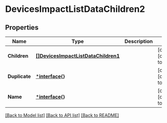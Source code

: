 # DevicesImpactListDataChildren2

## Properties
Name | Type | Description | Notes
------------ | ------------- | ------------- | -------------
**Children** | [**[]DevicesImpactListDataChildren1**](devicesImpactListData_children_1.md) |  | [optional] [default to null]
**Duplicate** | [***interface{}**](interface{}.md) |  | [optional] [default to null]
**Name** | [***interface{}**](interface{}.md) |  | [optional] [default to null]

[[Back to Model list]](../README.md#documentation-for-models) [[Back to API list]](../README.md#documentation-for-api-endpoints) [[Back to README]](../README.md)


